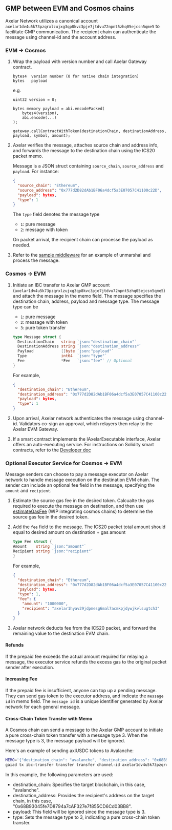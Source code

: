 
## GMP between EVM and Cosmos chains

Axelar Network utilizes a canonical account `axelar1dv4u5k73pzqrxlzujxg3qp8kvc3pje7jtdvu72npnt5zhq05ejcsn5qme5` to facilitate GMP communication.
 The recipient chain can authenticate the message using channel-id and the account address.

### EVM -> Cosmos

1. Wrap the payload with version number and call Axelar Gateway contract.

    ```
    bytes4  version number (0 for native chain integration)
    bytes   payload
    ```

    e.g.

    ```solidity
    uint32 version = 0;

    bytes memory payload = abi.encodePacked(
        bytes4(version),
        abi.encode(...)
    );

    gateway.callContractWithToken(destinationChain, destinationAddress, payload, symbol, amount);
    ```

2. Axelar verifies the message, attaches source chain and address info, and forwards the message to the destination chain using the ICS20 packet memo.

    Message is a JSON struct containing `source_chain`, `source_address` and `payload`. For instance:

    ```json
    {
      "source_chain": "Ethereum",
      "source_address": "0x777d2D82dAb1BF06a4dcf5a3E07057C41100c22D",
      "payload": bytes,
      "type": 1
    }
    ```

    The `type` field denotes the message type

    - `1`: pure message
    - `2`: message with token

    On packet arrival, the recipient chain can processe the payload as needed.

3. Refer to the [sample middleware](./sample-middleware) for an example of unmarshal and process the message.

### Cosmos -> EVM

1. Initiate an IBC transfer to Axelar GMP account (`axelar1dv4u5k73pzqrxlzujxg3qp8kvc3pje7jtdvu72npnt5zhq05ejcsn5qme5`) and attach the message in the memo field. The message specifies the destination chain, address, payload and message type. The message type can be

    - `1`: pure message
    - `2`: message with token
    - `3`: pure token transfer

    ```go
    type Message struct {
      DestinationChain   string `json:"destination_chain"`
      DestinationAddress string `json:"destination_address"`
      Payload            []byte `json:"payload"`
      Type               int64  `json:"type"`
      Fee                *Fee   `json:"fee"` // Optional
    }
    ```

    For example,

    ```json
    {
      "destination_chain": "Ethereum",
      "destination_address": "0x777d2D82dAb1BF06a4dcf5a3E07057C41100c22D",
      "payload": bytes,
      "type": 1
    }
    ```

2. Upon arrival, Axelar network authenticates the message using channel-id. Validators co-sign an approval, which relayers then relay to the Axelar EVM Gateway.

3. If a smart contract implements the IAxelarExecutable interface, Axelar offers an auto-executing service. For instructions on Solidity smart contracts, refer to the [Developer doc](https://docs.axelar.dev/dev/general-message-passing/gmp-messages)

### Optional Executor Service for Cosmos -> EVM

Message senders can choose to pay a message executor on Axelar network to handle message execution on the destination EVM chain.
The sender can include an optional fee field in the message, specifying the `amount` and `recipient`.

1. Estimate the source gas fee in the desired token. Calcualte the gas required to execute the message on destination, and then use [estimateGasFee](https://docs.axelar.dev/dev/axelarjs-sdk/axelar-query-api#estimategasfee) (WIP integrating cosmos chains) to determine the source gas fee in the desired token.

2. Add the `fee` field to the message. The ICS20 packet total amount should equal to desired amount on destination + gas amount  

    ```go
    type Fee struct {
    Amount    string `json:"amount"`
    Recipient string `json:"recipient"`
    }
    ```

    For example,

    ```json
    {
      "destination_chain": "Ethereum",
      "destination_address": "0x777d2D82dAb1BF06a4dcf5a3E07057C41100c22D",
      "payload": bytes,
      "type": 1,
      "fee": {
        "amount": "1000000",
        "recipient": "axelar1hyav29jdpmesg6mal7acmkpjdywjkvlsugtch3"
      }
    }
    ```

3. Axelar network deducts fee from the ICS20 packet, and forward the remaining value to the destination EVM chain.

#### Refunds

If the prepaid fee exceeds the actual amount required for relaying a message, the executor service refunds the excess gas to the original packet sender after execution.

#### Increasing Fee

If the prepaid fee is insufficient, anyone can top up a pending message. They can send gas token to the executor address, and indicate the `message id` in memo field. The `message id` is a unique identifier generated by Axelar network for each general message.

#### Cross-Chain Token Transfer with Memo

A Cosmos chain can send a message to the Axelar GMP account to initiate a pure cross-chain token transfer with a message type 3. When the message type is 3, the message payload will be ignored.

Here's an example of sending axlUSDC tokens to Avalanche:

```bash
MEMO='{"destination_chain": "avalanche", "destination_address": "0x68B93045fe7D8794a7cAF327e7f855CD6Cd03BB8", "payload":null, "type":3}'
gaiad tx ibc-transfer transfer transfer channel-id axelar1dv4u5k73pzqrxlzujxg3qp8kvc3pje7jtdvu72npnt5zhq05ejcsn5qme5 1000000ibc/denom --memo "$MEMO"
```

In this example, the following parameters are used:

- destination_chain: Specifies the target blockchain, in this case, "avalanche".
- destination_address: Provides the recipient's address on the target chain, in this case, "0x68B93045fe7D8794a7cAF327e7f855CD6Cd03BB8".
- payload: This field will be ignored since the message type is 3.
- type: Sets the message type to 3, indicating a pure cross-chain token transfer.
